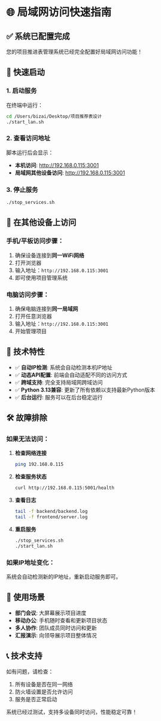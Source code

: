 # 🌐 局域网访问快速指南

## ✅ 系统已配置完成

您的项目推进表管理系统已经完全配置好局域网访问功能！

## 🚀 快速启动

### 1. 启动服务
在终端中运行：
```bash
cd /Users/bizai/Desktop/项目推荐表设计
./start_lan.sh
```

### 2. 查看访问地址
脚本运行后会显示：
- **本机访问**: http://192.168.0.115:3001
- **局域网其他设备访问**: http://192.168.0.115:3001

### 3. 停止服务
```bash
./stop_services.sh
```

## 📱 在其他设备上访问

### 手机/平板访问步骤：
1. 确保设备连接到**同一WiFi网络**
2. 打开浏览器
3. 输入地址：`http://192.168.0.115:3001`
4. 即可使用项目管理系统

### 电脑访问步骤：
1. 确保电脑连接到**同一局域网**
2. 打开任意浏览器
3. 输入地址：`http://192.168.0.115:3001`
4. 开始管理项目

## 🔧 技术特性

- ✅ **自动IP检测**: 系统会自动检测本机IP地址
- ✅ **动态API配置**: 前端会自动适配不同的访问方式
- ✅ **跨域支持**: 完全支持局域网跨域访问
- ✅ **Python 3.13兼容**: 更新了所有依赖以支持最新Python版本
- ✅ **后台运行**: 服务可以在后台稳定运行

## 🛠️ 故障排除

### 如果无法访问：

1. **检查网络连接**
   ```bash
   ping 192.168.0.115
   ```

2. **检查服务状态**
   ```bash
   curl http://192.168.0.115:5001/health
   ```

3. **查看日志**
   ```bash
   tail -f backend/backend.log
   tail -f frontend/server.log
   ```

4. **重启服务**
   ```bash
   ./stop_services.sh
   ./start_lan.sh
   ```

### 如果IP地址变化：
系统会自动检测新的IP地址，重新启动服务即可。

## 🎯 使用场景

- **部门会议**: 大屏幕展示项目进度
- **移动办公**: 手机随时查看和更新项目状态
- **多人协作**: 团队成员同时访问和更新
- **汇报演示**: 向领导展示项目整体情况

## 📞 技术支持

如有问题，请检查：
1. 所有设备是否在同一网络
2. 防火墙设置是否允许访问
3. 服务是否正常启动

系统已经过测试，支持多设备同时访问，性能稳定可靠！
